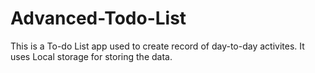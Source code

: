 # Advanced-Todo-List
This is a To-do List app used to create record of day-to-day activites. It uses Local storage for storing the data.

